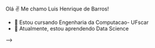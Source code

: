 Olá ✌️
Me chamo Luis Henrique de Barros!

 
- 🔭 Estou cursando Engenharia da Computacao- UFscar
- 🌱 Atualmente, estou aprendendo Data Science

-->
